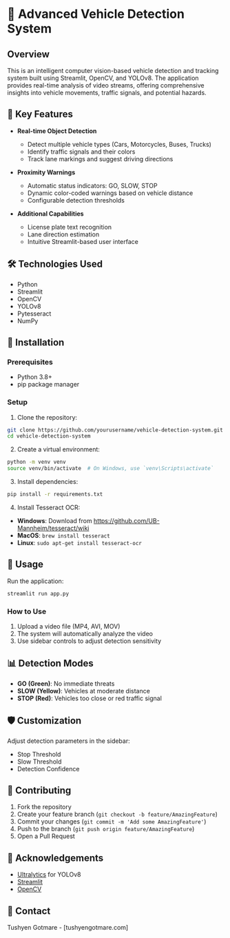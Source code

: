# 🚗 Advanced Vehicle Detection System

## Overview

This is an intelligent computer vision-based vehicle detection and tracking system built using Streamlit, OpenCV, and YOLOv8. The application provides real-time analysis of video streams, offering comprehensive insights into vehicle movements, traffic signals, and potential hazards.

## 🌟 Key Features

- **Real-time Object Detection**
  - Detect multiple vehicle types (Cars, Motorcycles, Buses, Trucks)
  - Identify traffic signals and their colors
  - Track lane markings and suggest driving directions

- **Proximity Warnings**
  - Automatic status indicators: GO, SLOW, STOP
  - Dynamic color-coded warnings based on vehicle distance
  - Configurable detection thresholds

- **Additional Capabilities**
  - License plate text recognition
  - Lane direction estimation
  - Intuitive Streamlit-based user interface

## 🛠 Technologies Used

- Python
- Streamlit
- OpenCV
- YOLOv8
- Pytesseract
- NumPy

## 🔧 Installation

### Prerequisites

- Python 3.8+
- pip package manager

### Setup

1. Clone the repository:
```bash
git clone https://github.com/yourusername/vehicle-detection-system.git
cd vehicle-detection-system
```

2. Create a virtual environment:
```bash
python -m venv venv
source venv/bin/activate  # On Windows, use `venv\Scripts\activate`
```

3. Install dependencies:
```bash
pip install -r requirements.txt
```

4. Install Tesseract OCR:
- **Windows**: Download from https://github.com/UB-Mannheim/tesseract/wiki
- **MacOS**: `brew install tesseract`
- **Linux**: `sudo apt-get install tesseract-ocr`

## 🚀 Usage

Run the application:
```bash
streamlit run app.py
```

### How to Use

1. Upload a video file (MP4, AVI, MOV)
2. The system will automatically analyze the video
3. Use sidebar controls to adjust detection sensitivity

## 📊 Detection Modes

- **GO (Green)**: No immediate threats
- **SLOW (Yellow)**: Vehicles at moderate distance
- **STOP (Red)**: Vehicles too close or red traffic signal

## 🛡 Customization

Adjust detection parameters in the sidebar:
- Stop Threshold
- Slow Threshold
- Detection Confidence

## 🤝 Contributing

1. Fork the repository
2. Create your feature branch (`git checkout -b feature/AmazingFeature`)
3. Commit your changes (`git commit -m 'Add some AmazingFeature'`)
4. Push to the branch (`git push origin feature/AmazingFeature`)
5. Open a Pull Request


## 🙏 Acknowledgements

- [Ultralytics](https://github.com/ultralytics/ultralytics) for YOLOv8
- [Streamlit](https://streamlit.io/)
- [OpenCV](https://opencv.org/)

## 📧 Contact

Tushyen Gotmare - [tushyengotmare.com]



